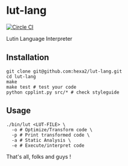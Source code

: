 lut-lang
========

[![Circle CI](https://circleci.com/gh/hexa2/lut-lang/tree/master.svg?style=svg)](https://circleci.com/gh/hexa2/lut-lang/tree/master)

Lutin Language Interpreter

Installation
------------

```
git clone git@github.com:hexa2/lut-lang.git
cd lut-lang
make
make test # test your code
python cpplint.py src/* # check styleguide
```

Usage
-----

```
./bin/lut <LUT-FILE> \
  -o # Optimize/Transform code \
  -p # Print transformed code \
  -a # Static Analysis \
  -e # Execute/interpret code
```

That's all, folks and guys !
